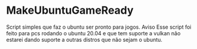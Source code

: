 # MakeUbuntuGameReady
Script simples que faz o ubuntu ser pronto para jogos.
Aviso Esse script foi feito para pcs rodando o ubuntu 20.04 e que tem suporte a vulkan não estarei dando suporte a outras distros que não sejam o ubuntu.
